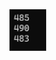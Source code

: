 <img src="https://github.com/hiranjc/Heranca1SobreposicaoVirtualOverrideBaseSealedPolimorfismo/blob/main/readme.png" width="65" />
